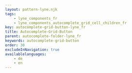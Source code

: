 ```yaml
---
layout: pattern-lyne.njk
tags: 
    - lyne_components_fr
    - lyne_components_autocomplete_grid_cell_children_fr
key: autocomplete-grid-button-lyne_fr
title: Autocomplete-Grid-Button
parent: autocomplete-folder-lyne_fr
keywords: autocomplete-grid-button
order: 30
excludeInNavigation: true
availablelanguages: 
    - de
    - en
---
```

